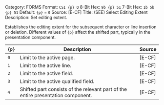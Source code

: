 Category: FORMS
Format: `CSI {p} Q`
8-Bit Hex: `9b {p} 51`
7-Bit Hex: `1b 5b {p} 51`
Default: `{p}` = `0`
Source: [E-CF]
Title: (SEE) Select Editing Extent
Description: Set editing extent.

Establishes the editing extent for the subsequent character or line insertion or deletion. Different values of `{p}` affect the shifted part, typically in the presentation component.

| `{p}` | Description                                                                      | Source |
|-------|----------------------------------------------------------------------------------|--------|
| `0`   | Limit to the active page.                                                        | [E-CF] |
| `1`   | Limit to the active line.                                                        | [E-CF] |
| `2`   | Limit to the active field.                                                       | [E-CF] |
| `3`   | Limit to the active qualified field.                                             | [E-CF] |
| `4`   | Shifted part consists of the relevant part of the entire presentation component. | [E-CF] |
